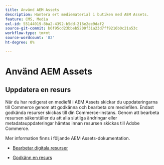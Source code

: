```yaml
---
title: Använd AEM Assets
description: Hantera ert mediematerial i butiken med AEM Assets.
feature: CMS, Media
exl-id: 55144019-8ba2-4392-b5dd-216e2ee9daf2
source-git-commit: b6f95cd23bbeb5200f31a23d7ff9216b0c21a53c
workflow-type: tm+mt
source-wordcount: '82'
ht-degree: 0%

---
```


# Använd AEM Assets

<!--In ACAP-844, this topic was linked to from the Commerce Admin products images and videos when the Assets integration is enabled. If the URL to the topic changes, be sure to add a redirect.-->

## Uppdatera en resurs

När du har redigerat en mediefil i AEM Assets skickar du uppdateringarna till Commerce genom att godkänna och bearbeta om mediefilen. Endast godkända resurser skickas till din Commerce-instans. Genom att bearbeta resursen säkerställer du att alla slutliga ändringar eller metadatauppdateringar hämtas innan resursen skickas till Adobe Commerce.

Mer information finns i följande AEM Assets-dokumentation.

- [Bearbetar digitala resurser](https://experienceleague.adobe.com/en/docs/experience-manager-cloud-service/content/assets/manage/reprocessing)

- [Godkänn en resurs](https://experienceleague.adobe.com/en/docs/experience-manager-cloud-service/content/assets/dynamicmedia/dynamic-media-open-apis/approve-assets)
